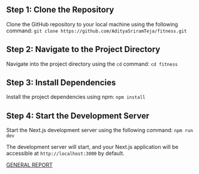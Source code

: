 ## Step 1: Clone the Repository

Clone the GitHub repository to your local machine using the following command:
`git clone https://github.com/AdityaSriramTeja/fitness.git`

## Step 2: Navigate to the Project Directory

Navigate into the project directory using the `cd` command: `cd fitness`

## Step 3: Install Dependencies

Install the project dependencies using npm: `npm install`

## Step 4: Start the Development Server

Start the Next.js development server using the following command: `npm run dev`

The development server will start, and your Next.js application will be accessible at `http://localhost:3000` by default.

[GENERAL REPORT](https://docs.google.com/document/d/1cOtS9KjjumOrKlYP0c_vBwFqMQnBVLeq3WdrlG3lBU8/edit?usp=sharing)
